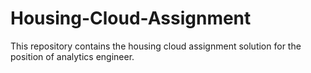 # Housing-Cloud-Assignment
This repository contains the housing cloud assignment solution for the position of analytics engineer.
